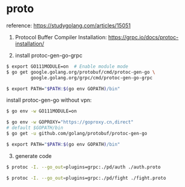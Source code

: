 # proto

reference: https://studygolang.com/articles/15051

1. Protocol Buffer Compiler Installation: https://grpc.io/docs/protoc-installation/

2. install protoc-gen-go-grpc

```sh
$ export GO111MODULE=on  # Enable module mode
$ go get google.golang.org/protobuf/cmd/protoc-gen-go \
         google.golang.org/grpc/cmd/protoc-gen-go-grpc

$ export PATH="$PATH:$(go env GOPATH)/bin"
```

install protoc-gen-go without vpn:

```sh
$ go env -w GO111MODULE=on

$ go env -w GOPROXY="https://goproxy.cn,direct" 
# default $GOPATH/bin
$ go get -u github.com/golang/protobuf/protoc-gen-go

$ export PATH="$PATH:$(go env GOPATH)/bin"
```

3. generate code

```sh
$ protoc -I. --go_out=plugins=grpc:./pd/auth ./auth.proto

$ protoc -I. --go_out=plugins=grpc:./pd/fight ./fight.proto
```
